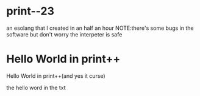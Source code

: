# print--23
an esolang that I created in an half an hour
NOTE:there's some bugs in the software but don't worry the interpeter is safe

# Hello World in print++

Hello World in print++(and yes it curse)

the hello word in the txt
